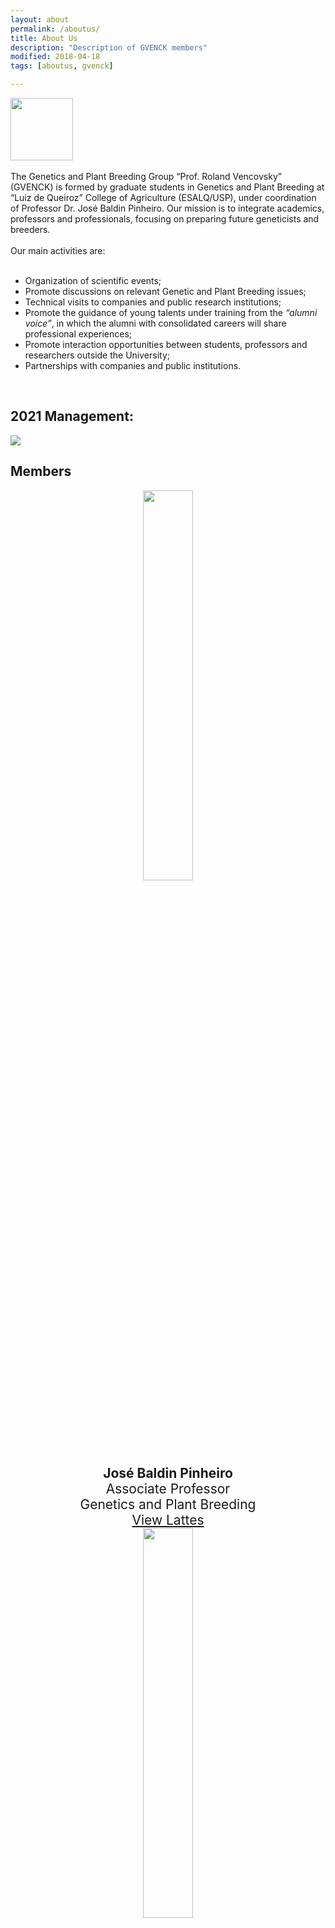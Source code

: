```yaml
---
layout: about
permalink: /aboutus/
title: About Us
description: "Description of GVENCK members"
modified: 2018-04-18
tags: [aboutus, gvenck]

---
```


<img src="../images/logo1.png" height="100" width="auto">
<br><br>
<div style="text-align: left;">
The Genetics and Plant Breeding Group “Prof. Roland Vencovsky” (GVENCK) is formed by graduate students in Genetics and Plant Breeding at “Luiz de Queiroz” College of Agriculture (ESALQ/USP), under coordination of Professor Dr. José Baldin Pinheiro. Our mission is to integrate academics, professors and professionals, focusing on preparing future geneticists and breeders.
<br><br>
Our main activities are:<br>
<br>
<ul>
<li> Organization of scientific events;</li>
<li> Promote discussions on relevant Genetic and Plant Breeding issues;</li>
<li> Technical visits to companies and public research institutions;</li>
<li> Promote the guidance of young talents under training from the <i>“alumni voice”</i>, in which the alumni with consolidated careers will share professional experiences;</li>
<li> Promote interaction opportunities between students, professors and researchers outside the University;</li>
<li> Partnerships with companies and public institutions.</li>
</ul>
</div>
<br>

<h2>2021 Management:</h2>
<img src="../images/2021/9_Todos.jpg" height="auto" width="auto">
<br>


## Members

<div style="font-size: 1.5em; text-align: center;">
    <div id="featured">
  <div class="column1">
    <div class="column1"><img src="../images/baldin.jpg" style="align: center; width: 40%; height: 40%;"></div>
      <div class="column2"><strong>José Baldin Pinheiro</strong><br>Associate Professor<br>Genetics and Plant Breeding<br><a href="">View Lattes</a></div>
  </div>

<div style="font-size: 1.5em; text-align: center;">
    <div id="featured">
  <div class="column1">
    <div class="column1"><img src="../images/baldin.jpg" style="align: center; width: 40%; height: 40%;"></div>
      <div class="column2"><strong>José Baldin Pinheiro</strong><br>Associate Professor<br>Genetics and Plant Breeding<br><a [View Lattes](http://lattes.cnpq.br/7363206320020147)</a></div>
  </div>

<img src="../images/baldin.jpg" height="120">{: .image-pull-right}  
**José Baldin Pinheiro**  
Associate Professor  
Genetics and Plant Breeding  
[View Lattes](http://lattes.cnpq.br/7363206320020147)  
  
<img src="../images/patriciab.jpeg" height="120">{: .image-pull-right}  
**Patricia Braga**  
PhD student in Genetics and Plant Breeding  
Quantitative Genetics and Autogamous Plant Breeding   
[View Lattes](http://lattes.cnpq.br/4418901360405098)

<img src="../images/melinap.jpeg" height="120">{: .image-pull-right}  
**Melina Prado**  
PhD student in Genetics and Plant Breeding  
Quantitative genetics and allogamous plant breeding  
[View Lattes](https://wwws.cnpq.br/cvlattesweb/PKG_MENU.menu?f_cod=9A7DC42CC831AAEC8DFAD077227E3E70)
  
<img src="../images/gustavon.jpg" height="120">{: .image-pull-right}  
**Gustavo Nandi**  
Master student in Genetics and Plant Breeding  
Tomato Breeding  
[View Lattes](http://lattes.cnpq.br/9516630603241808)

<img src="../images/vitoriab.jpg" height="120">{: .image-pull-right}  
**Vitória Bizão**  
Master student in Genetics and Plant Breeding  
Statistical Genetics - Genotype-by-Environment Interaction  
[View Lattes](http://lattes.cnpq.br/9957782887703497)

<img src="../images/fernandac.jpeg" height="120">{: .image-pull-right}  
**Fernanda Smaniotto Campion**  
Master student in Genetics and Plant Breeding  
Quantitative Genetics and Autogamous Plant Breeding  
[View Lattes](http://lattes.cnpq.br/7363164788569250)

<img src="../images/adrianom.jpeg" height="120">{: .image-pull-right}  
**Adriano Abreu Moreira**  
Master student in Genetics and Plant Breeding  
Quantitative Genetics and Autogamous Plant Breeding  
[View Lattes](http://lattes.cnpq.br/3915414237857476)

<img src="../images/talieisse.jpg" height="120">{: .image-pull-right}  
**Talieisse Gomes Fagundes**  
PhD student in Genetics and Plant Breeding  
Quantitative Genetics and Autogamous Plant Breeding  
[View Lattes](http://lattes.cnpq.br/7911641059149454)

<img src="../images/jessicaf.jpg" height="120">{: .image-pull-right}  
**Jessica Aparecida Ferrarezi**  
PhD student in Genetics and Plant Breeding  
Genetics of plant-microbe interactions  
[View Lattes](http://lattes.cnpq.br/6198697257487157)

<img src="../images/maiarao.jpg" height="120">{: .image-pull-right}  
**Maiara de Oliveira**  
PhD student in Genetics and Plant Breeding  
Quantitative Genetics and Autogamous Plant Breeding  
[View Lattes](http://lattes.cnpq.br/4034287686617912)  
  
<img src="../images/robertav.jpg" height="120">{: .image-pull-right}  
**Roberta Vidal**  
PhD student in Genetics and Plant Breeding  
 
[View Lattes](http://lattes.cnpq.br/4851731402742550)

<img src="../images/melissam.jpeg" height="120">{: .image-pull-right}  
**Melissa Cristina de Carvalho Miranda**  
PhD student in Genetics and Plant Breeding  
 
[View Lattes](http://lattes.cnpq.br/5790065585486077)

<img src="../images/elleng.jpg" height="120">{: .image-pull-right}  
**Ellen Grous**  
Undergraduate student in Agricultural Engineering  
[View Lattes](http://lattes.cnpq.br/5203742893016033)

<img src="../images/eduardov.jpg" height="120">{: .image-pull-right}  
**Eduardo Velloso de Oliveira**  
Undergraduate student in Agricultural Engineering  
[View Lattes](https://wwws.cnpq.br/cvlattesweb/PKG_MENU.menu?f_cod=C770EFD89FE12937DD80560FFD1E78FF)

<img src="../images/felipek.jpg" height="120">{: .image-pull-right}  
**Felipe Augusto Krause**  
Master student in Genetics and Plant Breeding  
Quantitative Genetics and Autogamous Plant Breeding  
[View Lattes](http://lattes.cnpq.br/1374315899395717)

<img src="../images/rafaelr.jpg" height="120">{: .image-pull-right}  
**Rafael Roque**  
PhD student in Forest Resources  
Population Genetics and Conservation of Forest Species  
[View Lattes](http://lattes.cnpq.br/7347089552565172)

<img src="../images/gabriels.jpeg" height="120">{: .image-pull-right}  
**Gabriel Henrique S. S. Salgado**  
PhD student in Genetics and Plant Breeding  
Plant-Insect-Pathogen Interactions  
[View Lattes](http://lattes.cnpq.br/9988648744425103)

<img src="../images/eriks.JPG" height="120">{: .image-pull-right}  
**Erik Micael da Silva Souza**  
PhD student in Genetics and Plant Breeding  
Quantitative genetics and Horticultural Breeding  
[View Lattes]()

<img src="../images/givanildo.jpg" height="120">{: .image-pull-right}  
**Givanildo Rodrigues da Silva**  
PhD student in Genetics and Plant Breeding  
Horticultural plant breeding  
[View Lattes](http://lattes.cnpq.br/8593969618027896)

<img src="../images/wendya.jpg" height="120">{: .image-pull-right}  
**Wendy Abregu**  
Master student in Genetics and Plant Breeding   
Molecular Genetics Laboratory of Cultivated Plants  
[View Lattes]()

<img src="../images/leandrol.jpeg" height="120">{: .image-pull-right}  
**Leandro Luis Lavandosque**  
Undergraduate student in Agricultural Engineering  
[View Lattes](http://lattes.cnpq.br/3384624719720013)

<img src="../images/juliaw.jpeg" height="120">{: .image-pull-right}  
**Julia Wisnieski**  
Undergraduate student in Agricultural Engineering  
[View Lattes]()

## Former Students

<img src="../images/yajahaira.jpg" height="120">{: .image-pull-right}  
**Yajahaira Carbajal**  
Master student in Genetics and Plant Breeding  
Citogenomics Lab  
[View Lattes](http://lattes.cnpq.br/7315842000835170)  

<img src="../images/karina.jpg" height="120">{: .image-pull-right}  
**Karina Midori**  
Undergraduate student in Agricultural Engineering  
Statistical Genetics Lab  
[View Lattes]() 

<img src="../images/willian.jpg" height="120">{: .image-pull-right}  
**Willian Giordani**  
PhD student in Genetics and Plant Breeding  
Bean Breeding  
[View Lattes](http://buscatextual.cnpq.br/buscatextual/visualizacv.do?id=K4476713H1)  
  
<img src="../images/emanoel.jpg" height="120">{: .image-pull-right}  
**Emanoel Sanches Martins**  
PhD student in Genetics and Plant Breeding  
Quantitative Genetics - Soybean Breeding  
[View Lattes](http://lattes.cnpq.br/9611244614623566)  
  
<img src="../images/gabriel.jpg" height="120">{: .image-pull-right}  
**Gabriel de Siqueira Gesteira**  
PhD student in Genetics and Plant Breeding  
Quantitative Genetics and Plant Breeding  
[View Lattes](http://lattes.cnpq.br/3234001848993741)  
  
<img src="../images/pedro.jpg" height="120">{: .image-pull-right}  
**Pedro Augusto Medeiros Barbosa**  
PhD student Genetics and Plant Breeding  
Quantitative genetics – Sugarcane and maize breeding  
[View Lattes](http://lattes.cnpq.br/3373146082473920)  
  
<img src="../images/rafael.jpg" height="120">{: .image-pull-right}  
**Rafael Massahiro Yassue**  
MSc student in Plant Breeding and Genetics  
Soybean and maize Breeding  
[View Lattes](http://buscatextual.cnpq.br/buscatextual/visualizacv.do?id=K4326218Y6)  
  
<img src="../images/carol.jpg" height="120">{: .image-pull-right}  
**Carolina Hayashibara**  
PhD student in Genetics and Plant Breeding  
Genetics of Microorganisms / Plant-microbe interactions  
[View Lattes](http://lattes.cnpq.br/7031470851620969)  
  
<img src="../images/jessica.jpg" height="120">{: .image-pull-right}  
**Jéssica Eliana Nogueira de Souza**  
PhD student in Genetics and Plant Breeding  
Vegetable Breeding  
[View Lattes](http://lattes.cnpq.br/0978744112114454)  
  
<img src="../images/alba.jpg" height="120">{: .image-pull-right}  
**Albania José Patiño Torres**  
PhD candidate in Genetics and Plant Breeding  
Abiotic Stress in Solanaceae  
[View Lattes](http://lattes.cnpq.br/3135445773945978)  
    
<img src="../images/elesandro.jpg" height="120">{: .image-pull-right}  
**Elesandro Bornhofen**  
PhD candidate in Genetics and Plant Breeding  
Soybean and Wheat Breeding  
[View Lattes](https://goo.gl/9jhtpW)  
  
<img src="../images/fernando.jpg" height="120">{: .image-pull-right}  
**Fernando Henrique Correr**  
PhD student in Genetics and Plant Breeding  
Bioinformatics  
[View Lattes](http://lattes.cnpq.br/4542494489905328)  
  
<img src="../images/guilherme.jpg" height="120">{: .image-pull-right}  
**Guilherme Kenichi Hosaka**  
PhD student in Bioenergy  
Bioinformatics  
[View Lattes](http://lattes.cnpq.br/3794292798447973)  

<img src="../images/letycia.jpg" height="120">{: .image-pull-right}  
**Ana Letycia Basso Garcia**  
PhD student in Genetics and Plant Breeding  
Bioinformatics applied to Bioenergy  
[View Lattes](http://lattes.cnpq.br/0852214262732752)
  
<img src="../images/samu.jpg" height="120">{: .image-pull-right}  
**João Vitor Nomura**  
PhD student in Genetics and Plant Breeding  
Population genetics and vegetable breeding  
[View Lattes](http://buscatextual.cnpq.br/buscatextual/visualizacv.do?id=K4925396P6)  
    
<img src="../images/leonardo.jpg" height="120">{: .image-pull-right}  
**Leonardo F. Gotardi**  
Undergraduate student in Agricultural Engineering  
Abiotic Stress and Vegetable Breeding  
[View Lattes](http://lattes.cnpq.br/8897290888698862)  

<img src="../images/mariana.jpg" height="120">{: .image-pull-right}  
**Mariana Vianna**  
Msc student in Genetics and Plant Breeding  
Diversity and Soybean Breeding Lab  
[View Lattes](http://buscatextual.cnpq.br/buscatextual/visualizacv.do?id=K8139365U1)  

<img src="../images/renata.jpg" height="120">{: .image-pull-right}  
**Renata Carvalho**  
PhD student in Genetics and Plant Breeding  
Citogenomics and Epigenetics Lab  
[View Lattes]()  

<img src="../images/marcos.jpg" height="120">{: .image-pull-right}  
**Marcos Antonio Godoy**  
Msc student in Genetics and Plant Breeding  
Diversity and Soybean Breeding Lab  
[View Lattes](http://buscatextual.cnpq.br/buscatextual/visualizacv.do?id=K8143296D5)

<img src="../images/mari.jpg" height="120">{: .image-pull-right}  
**Mariana Niederheitmann**  
PhD student in Genetics and Plant Breeding  
Vegetable Breeding  
[View Lattes](http://lattes.cnpq.br/8752923211210599)

<img src="../images/alline.jpg" height="120">{: .image-pull-right}  
**Alline Sekiya**  
PhD student in Genetics and Plant Breeding  
Biotic Stress in Eucalyptus and Doubled Haploids in maize  
[View Lattes](http://lattes.cnpq.br/1740606517629321)

<img src="../images/danilo.jpg" height="120">{: .image-pull-right}  
**Danilo Hottis Lyra**  
PhD in Plant Breeding and Genetics  
Maize Breeding  
[View Lattes](http://lattes.cnpq.br/1120995152722477)  

<img src="../images/iris.jpg" height="120">{: .image-pull-right}  
**Iris Satie Hayashi Shimano**  
MSc student in Genetics and Plant Breeding  
Plant Breeding and Genetic Resources  
[View Lattes](http://lattes.cnpq.br/3068271452797038)  
  
<img src="../images/gabriel2.jpg" height="120">{: .image-pull-right}  
**Gabriel Lourenço Lopes**  
MSc student in Genetics and Plant Breeding  
Vegetable Breeding  
[View Lattes](http://lattes.cnpq.br/7797799966961507)  

<img src="../images/lucas.jpg" height="120">{: .image-pull-right}  
**Lucas Rabelo Campos**  
Undergraduate student in Agricultural Engineering  
[View Lattes](http://lattes.cnpq.br/4233275413122074)  

<img src="../images/amanda.jpg" height="120">{: .image-pull-right}  
**Amanda Avelar**  
PhD candidate in Genetics and Plant Breeding  
Quantitative Genetics - Genomic Selection  
[View Lattes](http://buscatextual.cnpq.br/buscatextual/visualizacv.do?id=K4449614U0)  

<img src="../images/filipe.jpg" height="120">{: .image-pull-right}  
**Filipe Inácio Matias**  
PhD candidate in Genetics and Plant Breeding  
Polypoid Forage Breeding and Genetics  
[View Lattes](http://lattes.cnpq.br/2242773660025987)  
  
<img src="../images/renan.jpg" height="120">{: .image-pull-right}  
**Renan Silva e Souza**  
PhD student in Genetics and Plant Breeding  
Soybean Breeding  
[View Lattes](http://buscatextual.cnpq.br/buscatextual/visualizacv.do?id=K4472969P1)  

<img src="../images/cris.jpg" height="120">{: .image-pull-right}  
**Cristiane Hayumi Taniguti**  
PhD student in Genetics and Plant Breeding  
Statistical Genetics, Molecular Biology and Bioinformatics  
[View Lattes](http://lattes.cnpq.br/5351325433180836)  

<img src="../images/gleicy.jpg" height="120">{: .image-pull-right}  
**Gleicy Kelly de Oliveira**  
PhD student in Genetics and Plant Breeding  
Plant Cytogenetics  
[View Lattes](http://lattes.cnpq.br/8635589966513152)


Click here to download the ["GVENCK's statute"](../files/Estatuto-gvenck.docx)
